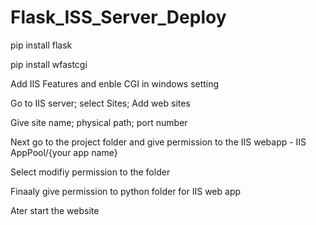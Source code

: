 # Flask_ISS_Server_Deploy

pip install flask

pip install wfastcgi

Add IIS Features and enble CGI in windows setting

Go to IIS server; select Sites; Add web sites

Give site name; physical path; port number

Next go to the project folder and give permission to the IIS webapp - IIS AppPool/{your app name}

Select modifiy permission to the folder 

Finaaly give permission to python folder for IIS web app

Ater start the website
